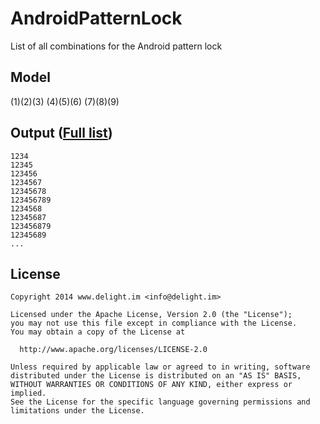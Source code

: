 # AndroidPatternLock

List of all combinations for the Android pattern lock

## Model

(1)(2)(3)
(4)(5)(6)
(7)(8)(9)

## Output ([Full list](OUTPUT.txt))

```
1234
12345
123456
1234567
12345678
123456789
1234568
12345687
123456879
12345689
...
```

## License

```
Copyright 2014 www.delight.im <info@delight.im>

Licensed under the Apache License, Version 2.0 (the "License");
you may not use this file except in compliance with the License.
You may obtain a copy of the License at

  http://www.apache.org/licenses/LICENSE-2.0

Unless required by applicable law or agreed to in writing, software
distributed under the License is distributed on an "AS IS" BASIS,
WITHOUT WARRANTIES OR CONDITIONS OF ANY KIND, either express or implied.
See the License for the specific language governing permissions and
limitations under the License.
```